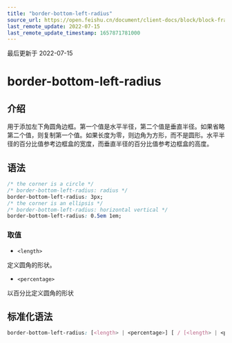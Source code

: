 ```yaml
---
title: "border-bottom-left-radius"
source_url: https://open.feishu.cn/document/client-docs/block/block-frame/code-components-and-structure/view-layer/ttss/attributes/border/border-bottom-left-radius
last_remote_update: 2022-07-15
last_remote_update_timestamp: 1657871781000
---
```

最后更新于 2022-07-15

# border-bottom-left-radius

## 介绍

用于添加左下角圆角边框。第一个值是水平半径，第二个值是垂直半径。如果省略第二个值，则复制第一个值。如果长度为零，则边角为方形，而不是圆形。水平半径的百分比值参考边框盒的宽度，而垂直半径的百分比值参考边框盒的高度。

## 语法

```css
/* the corner is a circle */
/* border-bottom-left-radius: radius */
border-bottom-left-radius: 3px;
/* the corner is an ellipsis */
/* border-bottom-left-radius: horizontal vertical */
border-bottom-left-radius: 0.5em 1em;
```

### 取值

-   `<length>`

定义圆角的形状。

-   `<percentage>`

以百分比定义圆角的形状

## 标准化语法

```css
border-bottom-left-radius: [<length> | <percentage>] [ / [<length> | <percentage>]]?
```
